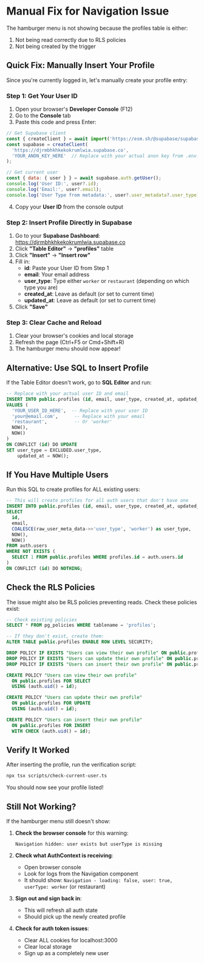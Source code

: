 # Manual Fix for Navigation Issue

The hamburger menu is not showing because the profiles table is either:
1. Not being read correctly due to RLS policies
2. Not being created by the trigger

## Quick Fix: Manually Insert Your Profile

Since you're currently logged in, let's manually create your profile entry:

### Step 1: Get Your User ID

1. Open your browser's **Developer Console** (F12)
2. Go to the **Console** tab
3. Paste this code and press Enter:

```javascript
// Get Supabase client
const { createClient } = await import('https://esm.sh/@supabase/supabase-js@2');
const supabase = createClient(
  'https://djrmbhkhkekokrumlwia.supabase.co',
  'YOUR_ANON_KEY_HERE'  // Replace with your actual anon key from .env.local
);

// Get current user
const { data: { user } } = await supabase.auth.getUser();
console.log('User ID:', user?.id);
console.log('Email:', user?.email);
console.log('User Type from metadata:', user?.user_metadata?.user_type);
```

4. Copy your **User ID** from the console output

### Step 2: Insert Profile Directly in Supabase

1. Go to your **Supabase Dashboard**: https://djrmbhkhkekokrumlwia.supabase.co
2. Click **"Table Editor"** → **"profiles"** table
3. Click **"Insert"** → **"Insert row"**
4. Fill in:
   - **id**: Paste your User ID from Step 1
   - **email**: Your email address
   - **user_type**: Type either `worker` or `restaurant` (depending on which type you are)
   - **created_at**: Leave as default (or set to current time)
   - **updated_at**: Leave as default (or set to current time)
5. Click **"Save"**

### Step 3: Clear Cache and Reload

1. Clear your browser's cookies and local storage
2. Refresh the page (Ctrl+F5 or Cmd+Shift+R)
3. The hamburger menu should now appear!

## Alternative: Use SQL to Insert Profile

If the Table Editor doesn't work, go to **SQL Editor** and run:

```sql
-- Replace with your actual user ID and email
INSERT INTO public.profiles (id, email, user_type, created_at, updated_at)
VALUES (
  'YOUR_USER_ID_HERE',  -- Replace with your user ID
  'your@email.com',      -- Replace with your email
  'restaurant',          -- Or 'worker'
  NOW(),
  NOW()
)
ON CONFLICT (id) DO UPDATE
SET user_type = EXCLUDED.user_type,
    updated_at = NOW();
```

## If You Have Multiple Users

Run this SQL to create profiles for ALL existing users:

```sql
-- This will create profiles for all auth users that don't have one
INSERT INTO public.profiles (id, email, user_type, created_at, updated_at)
SELECT
  id,
  email,
  COALESCE(raw_user_meta_data->>'user_type', 'worker') as user_type,
  NOW(),
  NOW()
FROM auth.users
WHERE NOT EXISTS (
  SELECT 1 FROM public.profiles WHERE profiles.id = auth.users.id
)
ON CONFLICT (id) DO NOTHING;
```

## Check the RLS Policies

The issue might also be RLS policies preventing reads. Check these policies exist:

```sql
-- Check existing policies
SELECT * FROM pg_policies WHERE tablename = 'profiles';

-- If they don't exist, create them:
ALTER TABLE public.profiles ENABLE ROW LEVEL SECURITY;

DROP POLICY IF EXISTS "Users can view their own profile" ON public.profiles;
DROP POLICY IF EXISTS "Users can update their own profile" ON public.profiles;
DROP POLICY IF EXISTS "Users can insert their own profile" ON public.profiles;

CREATE POLICY "Users can view their own profile"
  ON public.profiles FOR SELECT
  USING (auth.uid() = id);

CREATE POLICY "Users can update their own profile"
  ON public.profiles FOR UPDATE
  USING (auth.uid() = id);

CREATE POLICY "Users can insert their own profile"
  ON public.profiles FOR INSERT
  WITH CHECK (auth.uid() = id);
```

## Verify It Worked

After inserting the profile, run the verification script:

```bash
npx tsx scripts/check-current-user.ts
```

You should now see your profile listed!

## Still Not Working?

If the hamburger menu still doesn't show:

1. **Check the browser console** for this warning:
   ```
   Navigation hidden: user exists but userType is missing
   ```

2. **Check what AuthContext is receiving**:
   - Open browser console
   - Look for logs from the Navigation component
   - It should show: `Navigation - loading: false, user: true, userType: worker` (or restaurant)

3. **Sign out and sign back in**:
   - This will refresh all auth state
   - Should pick up the newly created profile

4. **Check for auth token issues**:
   - Clear ALL cookies for localhost:3000
   - Clear local storage
   - Sign up as a completely new user
